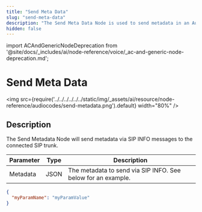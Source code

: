 ```yaml
---
title: "Send Meta Data"
slug: "send-meta-data"
description: "The Send Meta Data Node is used to send metadata in an AudioCodes voice conversation."
hidden: false
---
```


import ACAndGenericNodeDeprecation from '@site/docs/_includes/ai/node-reference/voice/_ac-and-generic-node-deprecation.md';

# Send Meta Data

<img src={require('../../../../../../static/img/_assets/ai/resource/node-reference/audiocodes/send-metadata.png').default} width="80%" />

## Description

<ACAndGenericNodeDeprecation />

The Send Metadata Node will send metadata via SIP INFO messages to the connected SIP trunk.

| Parameter | Type | Description                                                   |
|-----------|------|---------------------------------------------------------------|
| Metadata | JSON | The metadata to send via SIP INFO. See below for an example. |

```json
{
  "myParamName": "myParamValue"
}
``` 